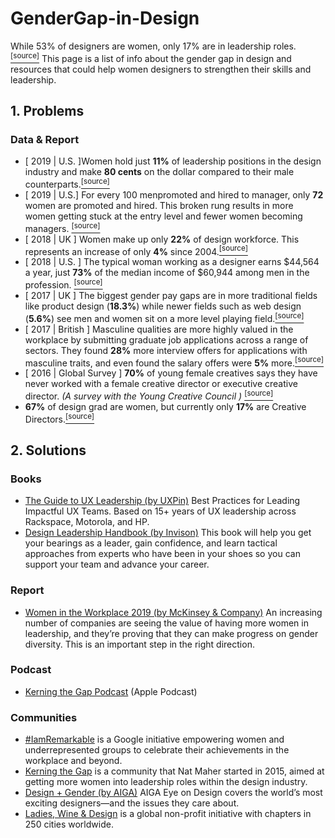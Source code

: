 # GenderGap-in-Design

While 53% of designers are women, only 17% are in leadership roles. [<sup>[source]</sup>](https://www.ceros.com/originals/inequality-by-design-female-designers-equal-opportunity/?utm_source=designernews)
This page is a list of info about the gender gap in design and resources that could help women designers to strengthen their skills and leadership.

## 1. Problems
### Data & Report
* [ 2019 | U.S. ]Women hold just **11%** of leadership positions in the design industry and make **80 cents** on the dollar compared to their male counterparts.[<sup>[source]</sup>](https://designcensus.org/)
* [ 2019 | U.S.] For every 100 menpromoted and hired to manager, only **72** women are promoted and hired. This broken rung results in more women getting stuck at the entry level and fewer women becoming managers. [<sup>[source]</sup>](https://wiw-report.s3.amazonaws.com/Women_in_the_Workplace_2019.pdf)
* [ 2018 | UK ] Women make up only **22%** of design workforce. This represents an increase of only **4%** since 2004.[<sup>[source]</sup>](https://designmuseum.org/asset/download?id=edbdbc40-2815-4c20-834f-ff4293ed382e)
* [ 2018 | U.S. ] The typical woman working as a designer earns $44,564 a year, just **73%** of the median income of $60,944 among men in the profession. [<sup>[source]</sup>](https://www.coloradoan.com/story/money/careers/2018/12/05/gender-pay-gap-2018-worst-paying-jobs-women/38565069/)
* [ 2017 | UK ] The biggest gender pay gaps are in more traditional fields like product design (**18.3%**) while newer fields such as web design (**5.6%**) see men and women sit on a more level playing field.[<sup>[source]</sup>](https://www.ons.gov.uk/employmentandlabourmarket/peopleinwork/earningsandworkinghours/articles/explorethegenderpaygapandtestyourknowledge/2017-10-26#interactive)
* [ 2017 | British ] Masculine qualities are more highly valued in the workplace by submitting graduate job applications across a range of sectors. They found **28%** more interview offers for applications with masculine traits, and even found the salary offers were **5%** more.[<sup>[source]</sup>](http://ftp.iza.org/dp11179.pdf)
* [ 2016 | Global Survey ] **70%** of young female creatives says they have never worked with a female creative director or executive creative director. *(A survey with the Young Creative Council )* [<sup>[source]</sup>](https://www.theguardian.com/women-in-leadership/2016/feb/03/how-advertising-industry-fails-women)
* **67%** of design grad are women, but currently only **17%** are Creative Directors.[<sup>[source]</sup>](https://www.kerningthegap.com/about)



## 2. Solutions
### Books
* [The Guide to UX Leadership (by UXPin)](https://www.uxpin.com/studio/ebooks/ux-design-management-and-leadership/) Best Practices for Leading Impactful UX Teams. Based on 15+ years of UX leadership across Rackspace, Motorola, and HP.
* [Design Leadership Handbook (by Invison)](https://www.designbetter.co/design-leadership-handbook) This book will help you get your bearings as a leader, gain confidence, and learn tactical approaches from experts who have been in your shoes so you can support your team and advance your career.
### Report
* [Women in the Workplace 2019 (by McKinsey & Company)](https://wiw-report.s3.amazonaws.com/Women_in_the_Workplace_2019.pdf) An increasing number of companies are seeing the value of having more women in leadership, and they’re proving that they can make progress on gender diversity. This is an important step in the right direction.
### Podcast
* [Kerning the Gap Podcast](https://podcasts.apple.com/gb/podcast/kerning-the-gap-podcast/id1213383709) (Apple Podcast) 
### Communities
* [#IamRemarkable](https://iamremarkable.withgoogle.com/) is a Google initiative empowering women and underrepresented groups to celebrate their achievements in the workplace and beyond.
* [Kerning the Gap](https://www.kerningthegap.com/) is a community that Nat Maher started in 2015, aimed at getting more women into leadership roles within the design industry. 
* [Design + Gender (by AIGA)](https://eyeondesign.aiga.org/category/design-plus/design-gender/) AIGA Eye on Design covers the world’s most exciting designers—and the issues they care about. 
* [Ladies, Wine & Design](https://ladieswinedesign.com/) is a global non-profit initiative with chapters in 250 cities worldwide.




